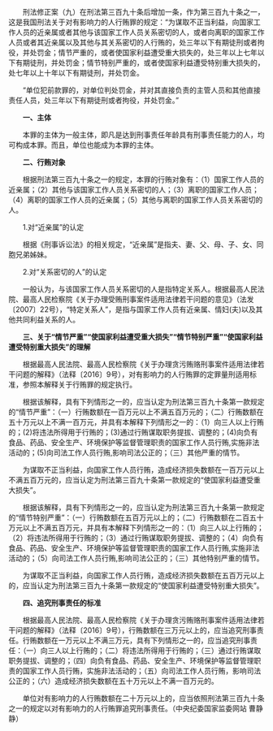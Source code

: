 　　刑法修正案（九）在刑法第三百九十条后增加一条，作为第三百九十条之一，这是我国刑法关于对有影响力的人行贿罪的规定：“为谋取不正当利益，向国家工作人员的近亲属或者其他与该国家工作人员关系密切的人，或者向离职的国家工作人员或者其近亲属以及其他与其关系密切的人行贿的，处三年以下有期徒刑或者拘役，并处罚金；情节严重的，或者使国家利益遭受重大损失的，处三年以上七年以下有期徒刑，并处罚金；情节特别严重的，或者使国家利益遭受特别重大损失的，处七年以上十年以下有期徒刑，并处罚金。

　　“单位犯前款罪的，对单位判处罚金，并对其直接负责的主管人员和其他直接责任人员，处三年以下有期徒刑或者拘役，并处罚金。”

　　**一、主体**

　　本罪的主体为一般主体，即凡是达到刑事责任年龄具有刑事责任能力的人，均可构成本罪。而且，单位也能成为本罪的主体。

　　**二、行贿对象**

　　根据刑法第三百九十条之一的规定，本罪的行贿对象有：（1）国家工作人员的近亲属；（2）其他与该国家工作人员关系密切的人；（3）离职的国家工作人员；（4）离职的国家工作人员的近亲属；（5）其他与离职的国家工作人员关系密切的人。

　　1.对“近亲属”的认定

　　根据《刑事诉讼法》的相关规定，“近亲属”是指夫、妻、父、母、子、女、同胞兄弟姊妹。

　　2.对“关系密切的人”的认定

　　一般认为，与该国家工作人员关系密切的人是指特定关系人。根据最高人民法院、最高人民检察院《关于办理受贿刑事案件适用法律若干问题的意见》（法发〔2007〕22号），“特定关系人”，是指与国家工作人员有近亲属、情妇(夫)以及其他共同利益关系的人。

　　**三、关于“情节严重”“使国家利益遭受重大损失”“情节特别严重”“使国家利益遭受特别重大损失”的理解**

　　根据最高人民法院、最高人民检察院《关于办理贪污贿赂刑事案件适用法律若干问题的解释》（法释〔2016〕9号），对有影响力的人行贿罪的定罪量刑适用标准，参照本解释关于行贿罪的规定执行。

　　根据该解释，具有下列情形之一的，应当认定为刑法第三百九十条第一款规定的“情节严重”：（一）行贿数额在一百万元以上不满五百万元的；（二）行贿数额在五十万元以上不满一百万元，并具有本解释下列情形之一的：（1）向三人以上行贿的；(2)将违法所得用于行贿的；(3)通过行贿谋取职务提拔、调整的；(4)向负有食品、药品、安全生产、环境保护等监督管理职责的国家工作人员行贿,实施非法活动的；(5)向司法工作人员行贿,影响司法公正的；（三）其他严重的情节。

　　为谋取不正当利益，向国家工作人员行贿，造成经济损失数额在一百万元以上不满五百万元的，应当认定为刑法第三百九十条第一款规定的“使国家利益遭受重大损失”。

　　根据该解释，具有下列情形之一的，应当认定为刑法第三百九十条第一款规定的“情节特别严重”：（一）行贿数额在五百万元以上的；（二）行贿数额在二百五十万元以上不满五百万元，并具有本解释下列情形之一的：（1）向三人以上行贿的；（2）将违法所得用于行贿的；（3）通过行贿谋取职务提拔、调整的；（4）向负有食品、药品、安全生产、环境保护等监督管理职责的国家工作人员行贿,实施非法活动的；（5）向司法工作人员行贿,影响司法公正的；（三）其他特别严重的情节。

　　为谋取不正当利益，向国家工作人员行贿，造成经济损失数额在五百万元以上的，应当认定为刑法第三百九十条第一款规定的“使国家利益遭受特别重大损失”。

　　**四、追究刑事责任的标准**

　　根据最高人民法院、最高人民检察院《关于办理贪污贿赂刑事案件适用法律若干问题的解释》（法释〔2016〕9号），行贿数额在三万元以上的，应当追究刑事责任。行贿数额在一万元以上不满三万元，具有下列情形之一的，应当追究刑事责任：（一）向三人以上行贿的；（二）将违法所得用于行贿的；（三）通过行贿谋取职务提拔、调整的；（四）向负有食品、药品、安全生产、环境保护等监督管理职责的国家工作人员行贿，实施非法活动的；（五）向司法工作人员行贿，影响司法公正的；（六）造成经济损失数额在五十万元以上不满一百万元的。

　　单位对有影响力的人行贿数额在二十万元以上的，应当依照刑法第三百九十条之一的规定以对有影响力的人行贿罪追究刑事责任。（中央纪委国家监委网站 曹静静）